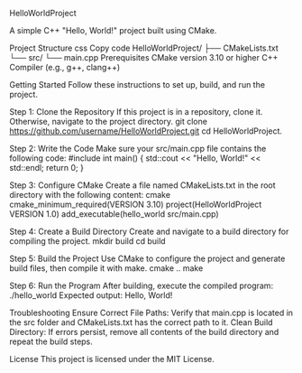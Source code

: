 HelloWorldProject

A simple C++ "Hello, World!" project built using CMake.

Project Structure
css
Copy code
HelloWorldProject/
├── CMakeLists.txt
└── src/
    └── main.cpp
Prerequisites
CMake version 3.10 or higher
C++ Compiler (e.g., g++, clang++)


Getting Started
Follow these instructions to set up, build, and run the project.

Step 1: Clone the Repository
If this project is in a repository, clone it. Otherwise, navigate to the project directory.
git clone https://github.com/username/HelloWorldProject.git
cd HelloWorldProject.


Step 2: Write the Code
Make sure your src/main.cpp file contains the following code:
#include <iostream>
int main() {
    std::cout << "Hello, World!" << std::endl;
    return 0;
}


Step 3: Configure CMake
Create a file named CMakeLists.txt in the root directory with the following content:
cmake
cmake_minimum_required(VERSION 3.10)
project(HelloWorldProject VERSION 1.0)
add_executable(hello_world src/main.cpp)

Step 4: Create a Build Directory
Create and navigate to a build directory for compiling the project.
mkdir build
cd build

Step 5: Build the Project
Use CMake to configure the project and generate build files, then compile it with make.
cmake ..
make

Step 6: Run the Program
After building, execute the compiled program:
./hello_world
Expected output:
Hello, World!


Troubleshooting
Ensure Correct File Paths: Verify that main.cpp is located in the src folder and CMakeLists.txt has the correct path to it.
Clean Build Directory: If errors persist, remove all contents of the build directory and repeat the build steps.


License
This project is licensed under the MIT License.
